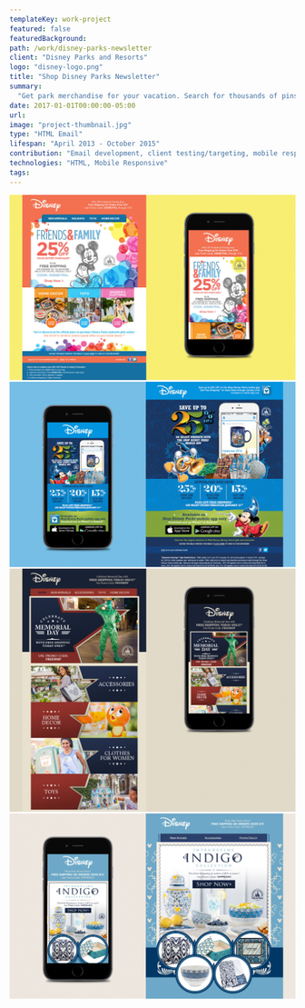 ```yaml
---
templateKey: work-project
featured: false
featuredBackground:
path: /work/disney-parks-newsletter
client: "Disney Parks and Resorts"
logo: "disney-logo.png"
title: "Shop Disney Parks Newsletter"
summary:
  "Get park merchandise for your vacation. Search for thousands of pins, collectibles, Mickey Ears and more in our online shop—or download the app."
date: 2017-01-01T00:00:00-05:00
url:
image: "project-thumbnail.jpg"
type: "HTML Email"
lifespan: "April 2013 - October 2015"
contribution: "Email development, client testing/targeting, mobile responsive development"
technologies: "HTML, Mobile Responsive"
tags:
---
```

![friends-family-25off](friends-family-25off.jpg)  
![parks-app-25off](parks-app-25off.jpg)  
![memorial-day](memorial-day.jpg)  
![indigo-collection](indigo-collection.jpg)
